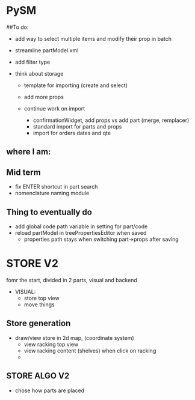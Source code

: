 
# PySM
##To do:
- add way to select multiple items and modify their prop in batch
- streamline partModel.xml
- add filter type 
- think about storage


  - template for importing (create and select)
  - add more props

  - continue work on import
    - confirmationWidget, add props vs add part (merge, remplacer)
    - standard import for parts and props
    - import for orders dates and qte

## where I am:


## Mid term
- fix ENTER shortcut in part search
- nomenclature naming module


## Thing to eventually do
- add global code path variable in setting for part/code
- reload partModel in treePropertiesEditor when saved
  - properties path stays when switching part->props after saving

# STORE V2
fomr the start, divided in 2 parts, visual and backend
- VISUAL:
  - store top view
  - move things
## Store generation
- draw/view store in 2d map, (coordinate system)
  - view racking top view
  - view racking content (shelves) when click on racking
  - 

## STORE ALGO V2
- chose how parts are placed
